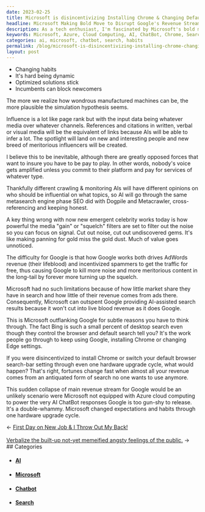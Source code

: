 ```yaml
---
date: 2023-02-25
title: Microsoft is disincentivizing Installing Chrome & Changing Default Search
headline: Microsoft Making Bold Move to Disrupt Google's Revenue Stream with Azure Cloud Computing
description: As a tech enthusiast, I'm fascinated by Microsoft's bold move to power AI ChatBot responses with Azure cloud computing and disincentivize users from installing Chrome or changing their default search settings. This could have a huge impact on Google's main revenue stream and completely shift the landscape of the tech industry. Learn more about this fascinating development and its potential implications.
keywords: Microsoft, Azure, Cloud Computing, AI, ChatBot, Chrome, Search, Revenue Stream, Habits, Hardware, Upgrade, Shift, Fortunes
categories: ai, microsoft, chatbot, search, habits
permalink: /blog/microsoft-is-disincentivizing-installing-chrome-changing-default-search/
layout: post
---
```



- Changing habits
- It's hard being dynamic
- Optimized solutions stick
- Incumbents can block newcomers

The more we realize how wondrous manufactured machines can be, the more plausible the simulation hypothesis seems.

Influence is a lot like page rank but with the input data being whatever media over whatever channels. References and citations in written, verbal or visual media will be the equivalent of links because AIs will be able to infer a lot. The spotlight will land on new and interesting people and new breed of meritorious influencers will be created.

I believe this to be inevitable, although there are greatly opposed forces that want to insure you have to be pay to play. In other words, nobody's voice gets amplified unless you commit to their platform and pay for services of whatever type.

Thankfully different crawling & monitoring AIs will have different opinions on who should be influential on what topics, so AI will go through the same metasearch engine phase SEO did with Dogpile and Metacrawler, cross-referencing and keeping honest.

A key thing wrong with now new emergent celebrity works today is how powerful the media "gain" or "squelch" filters are set to filter out the noise so you can focus on signal. Cut out noise, cut out undiscovered gems. It's like making panning for gold miss the gold dust. Much of value goes unnoticed.

The difficulty for Google is that how Google works both drives AdWords revenue (their lifeblood) and incentivized spammers to get the traffic for free, thus causing Google to kill more noise and more meritorious content in the long-tail by forever more turning up the squelch.

Microsoft had no such limitations because of how little market share they have in search and how little of their revenue comes from ads there. Consequently, Microsoft can outspent Google providing AI-assisted search results because it won't cut into live blood revenue as it does Google.

This is Microsoft outflanking Google for subtle reasons you have to think through. The fact Bing is such a small percent of desktop search even though they control the browser and default search tell you? It's the work people go through to keep using Google, installing Chrome or changing Edge settings.

If you were disincentivized to install Chrome or switch your default browser search-bar setting through even one hardware upgrade cycle, what would happen? That's right, fortunes change fast when almost all your revenue comes from an antiquated form of search no one wants to use anymore.

This sudden collapse of main revenue stream for Google would be an unlikely scenario were Microsoft not equipped with Azure cloud computing to power the very AI ChatBot responses Google is too gun-shy to release. It's a double-whammy. Microsoft changed expectations and habits through one hardware upgrade cycle.


<div class="post-nav"><div class="post-nav-prev"><span class="arrow">&larr;&nbsp;</span><a href="/blog/first-day-on-new-job-i-throw-out-my-back">First Day on New Job & I Throw Out My Back!</a></div> &nbsp; <div class="post-nav-next"><a href="/blog/verbalize-the-built-up-not-yet-memeified-angsty-feelings-of-the-public">Verbalize the built-up not-yet memeified angsty feelings of the public.</a><span class="arrow">&nbsp;&rarr;</span></div></div>
## Categories

<ul>
<li><h4><a href='/ai/'>AI</a></h4></li>
<li><h4><a href='/microsoft/'>Microsoft</a></h4></li>
<li><h4><a href='/chatbot/'>Chatbot</a></h4></li>
<li><h4><a href='/search/'>Search</a></h4></li></ul>
